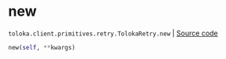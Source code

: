 # new
`toloka.client.primitives.retry.TolokaRetry.new` | [Source code](https://github.com/Toloka/toloka-kit/blob/v1.2.2/src/client/primitives/retry.py#L64)

```python
new(self, **kwargs)
```


